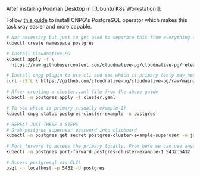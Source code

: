 After installing Podman Desktop in [[Ubuntu K8s Workstation]]:

Follow [this guide](https://github.com/cloudnative-pg/cloudnative-pg/blob/2a104f9f46004413c4af58d2cf43d5233125eb6a/docs/src/quickstart.md) to install CNPG's PostgreSQL operator which makes this task way easier and more capable.

```bash
# Not necessary but just to get used to separate this from everything else in k8s
kubectl create namespace postgres

# Install Cloudnative-PG
kubectl apply -f \
  https://raw.githubusercontent.com/cloudnative-pg/cloudnative-pg/release-1.20/releases/cnpg-1.20.2.yaml

# Install cnpg plugin to use cli and see which is primary (only may need to do once)
curl -sSfL \ https://github.com/cloudnative-pg/cloudnative-pg/raw/main/hack/install-cnpg-plugin.sh | \ sudo sh -s -- -b /usr/local/bin

# After creating a cluster.yaml file from the above guide
kubectl -n postgres apply -f cluster.yaml

# To see which is primary (usually example-1)
kubectl cnpg status postgres-cluster-example -n postgres

# REPEAT JUST THESE 3 STEPS
# Grab postgres superuser password into clipboard
kubectl -n postgres get secret postgres-cluster-example-superuser -o jsonpath='{.data.password}' | base64 --decode | pbcopy

# Port forward to access the primary locally. From here we can use anything to connect to port 5432!
kubectl -n postgres port-forward postgres-cluster-example-1 5432:5432

# Access postgresql via CLI!
psql -h localhost -p 5432 -U postgres
```

